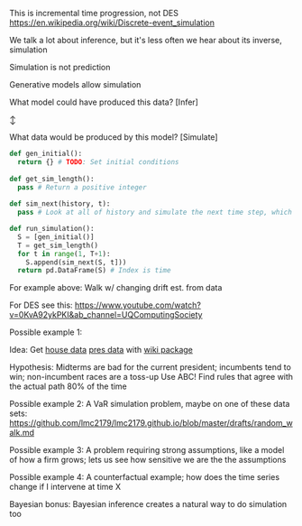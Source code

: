This is incremental time progression, not DES https://en.wikipedia.org/wiki/Discrete-event_simulation

We talk a lot about inference, but it's less often we hear about its inverse, simulation

Simulation is not prediction

Generative models allow simulation

What model could have produced this data? [Infer]

↕

What data would be produced by this model? [Simulate]

```python
def gen_initial():
  return {} # TODO: Set initial conditions
  
def get_sim_length():
  pass # Return a positive integer
  
def sim_next(history, t):
  pass # Look at all of history and simulate the next time step, which is t

def run_simulation():
  S = [gen_initial()]
  T = get_sim_length()
  for t in range(1, T+1):
    S.append(sim_next(S, t]))
  return pd.DataFrame(S) # Index is time
```
For example above: Walk w/ changing drift est. from data

For DES see this: https://www.youtube.com/watch?v=0KvA92ykPKI&ab_channel=UQComputingSociety

Possible example 1:

Idea: Get
[house data](https://en.wikipedia.org/wiki/List_of_United_States_House_of_Representatives_elections,_1856%E2%80%93present)
[pres data](https://en.wikipedia.org/wiki/List_of_United_States_presidential_elections_by_popular_vote_margin)
with [wiki package](https://pypi.org/project/Wikipedia-API/)

Hypothesis: Midterms are bad for the current president; incumbents tend to win; non-incumbent races are a toss-up
Use ABC! Find rules that agree with the actual path 80% of the time

Possible example 2: A VaR simulation problem, maybe on one of these data sets: https://github.com/lmc2179/lmc2179.github.io/blob/master/drafts/random_walk.md

Possible example 3: A problem requiring strong assumptions, like a model of how a firm grows; lets us see how sensitive we are the the assumptions

Possible example 4: A counterfactual example; how does the time series change if I intervene at time X

Bayesian bonus: Bayesian inference creates a natural way to do simulation too
